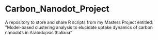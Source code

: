 # Carbon_Nanodot_Project
A repository to store and share R scripts from my Masters Project entitled: "Model-based clustering analysis to elucidate uptake dynamics of carbon nanodots in Arabidopsis thaliana"
